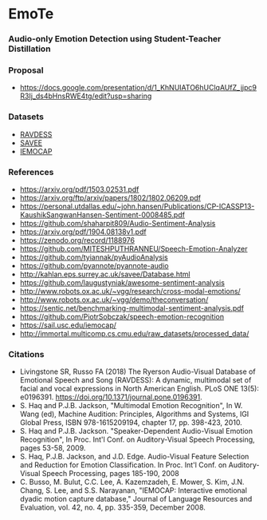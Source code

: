 # EmoTe
### Audio-only Emotion Detection using Student-Teacher Distillation

### Proposal
 - https://docs.google.com/presentation/d/1_KhNUIATO6hUClqAUfZ_jjpc9R3Ij_ds4bHnsRWE4tg/edit?usp=sharing

### Datasets
 - [RAVDESS](https://github.com/robertjkeck2/EmoTe/tree/master/data/RAVDESS)
 - [SAVEE](https://github.com/robertjkeck2/EmoTe/tree/master/data/SAVEE)
 - [IEMOCAP](https://github.com/robertjkeck2/EmoTe/tree/master/data/IEMOCAP)

### References
 - https://arxiv.org/pdf/1503.02531.pdf
 - https://arxiv.org/ftp/arxiv/papers/1802/1802.06209.pdf
 - https://personal.utdallas.edu/~john.hansen/Publications/CP-ICASSP13-KaushikSangwanHansen-Sentiment-0008485.pdf
 - https://github.com/shaharpit809/Audio-Sentiment-Analysis
 - https://arxiv.org/pdf/1904.08138v1.pdf
 - https://zenodo.org/record/1188976
 - https://github.com/MITESHPUTHRANNEU/Speech-Emotion-Analyzer
 - https://github.com/tyiannak/pyAudioAnalysis
 - https://github.com/pyannote/pyannote-audio
 - http://kahlan.eps.surrey.ac.uk/savee/Database.html
 - https://github.com/laugustyniak/awesome-sentiment-analysis
 - http://www.robots.ox.ac.uk/~vgg/research/cross-modal-emotions/
 - http://www.robots.ox.ac.uk/~vgg/demo/theconversation/
 - https://sentic.net/benchmarking-multimodal-sentiment-analysis.pdf
 - https://github.com/PiotrSobczak/speech-emotion-recognition
 - https://sail.usc.edu/iemocap/
 - http://immortal.multicomp.cs.cmu.edu/raw_datasets/processed_data/

### Citations
 - Livingstone SR, Russo FA (2018) The Ryerson Audio-Visual Database of Emotional Speech and Song (RAVDESS): A dynamic, multimodal set of facial and vocal expressions in North American English. PLoS ONE 13(5): e0196391. https://doi.org/10.1371/journal.pone.0196391.
 - S. Haq and P.J.B. Jackson, "Multimodal Emotion Recognition", In W. Wang (ed), Machine Audition: Principles, Algorithms and Systems, IGI Global Press, ISBN 978-1615209194, chapter 17, pp. 398-423, 2010.
 - S. Haq and P.J.B. Jackson. "Speaker-Dependent Audio-Visual Emotion Recognition", In Proc. Int'l Conf. on Auditory-Visual Speech Processing, pages 53-58, 2009.
 - S. Haq, P.J.B. Jackson, and J.D. Edge. Audio-Visual Feature Selection and Reduction for Emotion Classification. In Proc. Int'l Conf. on Auditory-Visual Speech Processing, pages 185-190, 2008
 - C. Busso, M. Bulut, C.C. Lee, A. Kazemzadeh, E. Mower, S. Kim, J.N. Chang, S. Lee, and S.S. Narayanan, "IEMOCAP: Interactive emotional dyadic motion capture database," Journal of Language Resources and Evaluation, vol. 42, no. 4, pp. 335-359, December 2008.
